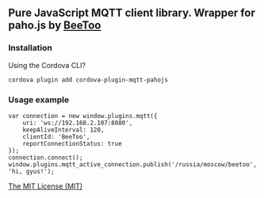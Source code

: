 ## Pure JavaScript MQTT client library. Wrapper for paho.js by [BeeToo](http://beetoo.me) ##

### Installation

Using the Cordova CLI?

```
cordova plugin add cordova-plugin-mqtt-pahojs
```

### Usage example

```
var connection = new window.plugins.mqtt({
    uri: 'ws://192.168.2.107:8080',
    keepAliveInterval: 120,
    clientId: 'BeeToo',
    reportConnectionStatus: true
});
connection.connect();
window.plugins.mqtt_active_connection.publish('/russia/moscow/beetoo', 'hi, gyus!');
```

[The MIT License (MIT)](http://www.opensource.org/licenses/mit-license.html)